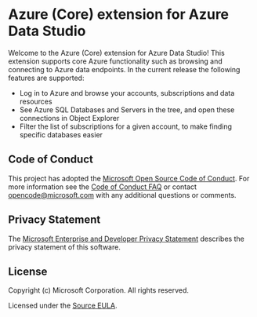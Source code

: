 # Azure (Core) extension for Azure Data Studio

Welcome to the Azure (Core) extension for Azure Data Studio! This extension supports core Azure functionality such as browsing and connecting to Azure data endpoints. In the current release the following features are supported:

* Log in to Azure and browse your accounts, subscriptions and data resources
* See Azure SQL Databases and Servers in the tree, and open these connections in Object Explorer
* Filter the list of subscriptions for a given account, to make finding specific databases easier

## Code of Conduct

This project has adopted the [Microsoft Open Source Code of Conduct](https://opensource.microsoft.com/codeofconduct/). For more information see the [Code of Conduct FAQ](https://opensource.microsoft.com/codeofconduct/faq/) or contact [opencode@microsoft.com](mailto:opencode@microsoft.com) with any additional questions or comments.

## Privacy Statement

The [Microsoft Enterprise and Developer Privacy Statement](https://privacy.microsoft.com/privacystatement) describes the privacy statement of this software.

## License

Copyright (c) Microsoft Corporation. All rights reserved.

Licensed under the [Source EULA](https://raw.githubusercontent.com/Microsoft/azuredatastudio/main/LICENSE.txt).
